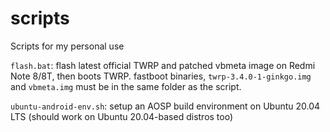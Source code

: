 # scripts
Scripts for my personal use

`flash.bat`: flash latest official TWRP and patched vbmeta image on Redmi Note 8/8T, then boots TWRP. fastboot binaries, `twrp-3.4.0-1-ginkgo.img` and `vbmeta.img` must be in the same folder as the script.

`ubuntu-android-env.sh`: setup an AOSP build environment on Ubuntu 20.04 LTS (should work on Ubuntu 20.04-based distros too)